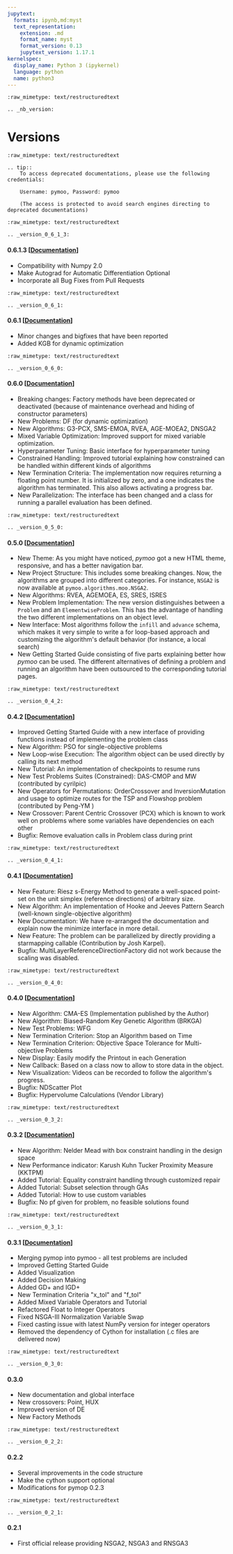 ```yaml
---
jupytext:
  formats: ipynb,md:myst
  text_representation:
    extension: .md
    format_name: myst
    format_version: 0.13
    jupytext_version: 1.17.1
kernelspec:
  display_name: Python 3 (ipykernel)
  language: python
  name: python3
---
```


```{raw-cell}
:raw_mimetype: text/restructuredtext

.. _nb_version:
```

# Versions

```{raw-cell}
:raw_mimetype: text/restructuredtext

.. tip::
    To access deprecated documentations, please use the following credentials:

    Username: pymoo, Password: pymoo

    (The access is protected to avoid search engines directing to deprecated documentations)
```

```{raw-cell}
:raw_mimetype: text/restructuredtext

.. _version_0_6_1_3:
```

#### 0.6.1.3 [[Documentation](http://archive.pymoo.org/0.6.3/)]

- Compatibility with Numpy 2.0
- Make Autograd for Automatic Differentiation Optional
- Incorporate all Bug Fixes from Pull Requests

```{raw-cell}
:raw_mimetype: text/restructuredtext

.. _version_0_6_1:
```

#### 0.6.1 [[Documentation](http://archive.pymoo.org/0.6.1/)]

- Minor changes and bigfixes that have been reported
- Added KGB  for dynamic optimization

```{raw-cell}
:raw_mimetype: text/restructuredtext

.. _version_0_6_0:
```

#### 0.6.0 [[Documentation](http://archive.pymoo.org/0.6.0/)]

- Breaking changes: Factory methods have been deprecated or deactivated (because of maintenance overhead and hiding of constructor parameters)
- New Problems: DF (for dynamic optimization)
- New Algorithms: G3-PCX, SMS-EMOA, RVEA, AGE-MOEA2, DNSGA2
- Mixed Variable Optimization: Improved support for mixed variable optimization.
- Hyperparameter Tuning: Basic interface for hyperparameter tuning
- Constrained Handling: Improved tutorial explaining how constrained can be handled within different kinds of algorithms
- New Termination Criteria: The implementation now requires returning a floating point number. It is initialized by zero, and a one indicates the algorithm has terminated. This also allows activating a progress bar.
- New Parallelization: The interface has been changed and a class for running a parallel evaluation has been defined.

```{raw-cell}
:raw_mimetype: text/restructuredtext

.. _version_0_5_0:
```

#### 0.5.0 [[Documentation](http://archive.pymoo.org/0.5.0/)]

- New Theme: As you might have noticed, *pymoo* got a new HTML theme, responsive, and has a better navigation bar.
- New Project Structure: This includes some breaking changes. Now, the algorithms are grouped into different categories. For instance, `NSGA2` is now available at `pymoo.algorithms.moo.NSGA2`. 
- New Algorithms: RVEA, AGEMOEA, ES, SRES, ISRES
- New Problem Implementation: The new version distinguishes between a `Problem` and an `ElementwiseProblem`. This has the advantage of handling the two different implementations on an object level.
- New Interface: Most algorithms follow the `infill` and `advance` schema, which makes it very simple to write a for loop-based approach and customizing the algorithm's default behavior (for instance, a local search)
- New Getting Started Guide consisting of five parts explaining better how *pymoo* can be used. The different alternatives of defining a problem and running an algorithm have been outsourced to the corresponding tutorial pages.

```{raw-cell}
:raw_mimetype: text/restructuredtext

.. _version_0_4_2:
```

#### 0.4.2 [[Documentation](http://archive.pymoo.org/0.4.2/)]

- Improved Getting Started Guide with a new interface of providing functions instead of implementing the problem class
- New Algorithm: PSO for single-objective problems
- New Loop-wise Execution: The algorithm object can be used directly by calling its next method
- New Tutorial: An implementation of checkpoints to resume runs
- New Test Problems Suites (Constrained): DAS-CMOP and MW (contributed by cyrilpic)
- New Operators for Permutations: OrderCrossover and InversionMutation and usage to optimize routes for the TSP and Flowshop problem (contributed by Peng-YM )
- New Crossover: Parent Centric Crossover (PCX) which is known to work well on problems where some variables have dependencies on each other
- Bugfix: Remove evaluation calls in Problem class during print

```{raw-cell}
:raw_mimetype: text/restructuredtext

.. _version_0_4_1:
```

#### 0.4.1 [[Documentation](http://archive.pymoo.org/0.4.1/)]

- New Feature: Riesz s-Energy Method to generate a well-spaced point-set on the unit simplex (reference directions) of arbitrary size.
- New Algorithm: An implementation of Hooke and Jeeves Pattern Search (well-known single-objective algorithm)
- New Documentation: We have re-arranged the documentation and explain now the minimize interface in more detail.
- New Feature: The problem can be parallelized by directly providing a starmapping callable (Contribution by Josh Karpel).
- Bugfix: MultiLayerReferenceDirectionFactory did not work because the scaling was disabled.

```{raw-cell}
:raw_mimetype: text/restructuredtext

.. _version_0_4_0:
```

#### 0.4.0 [[Documentation](http://archive.pymoo.org/0.4.0/)]

  - New Algorithm: CMA-ES (Implementation published by the Author)
  - New Algorithm: Biased-Random Key Genetic Algorithm (BRKGA)
  - New Test Problems: WFG
  - New Termination Criterion: Stop an Algorithm based on Time
  - New Termination Criterion: Objective Space Tolerance for Multi-objective Problems
  - New Display: Easily modify the Printout in each Generation
  - New Callback: Based on a class now to allow to store data in the object.
  - New Visualization: Videos can be recorded to follow the algorithm's progress.
  - Bugfix: NDScatter Plot
  - Bugfix: Hypervolume Calculations (Vendor Library)

```{raw-cell}
:raw_mimetype: text/restructuredtext

.. _version_0_3_2:
```

#### 0.3.2 [[Documentation](http://archive.pymoo.org/0.3.2/)]

  - New Algorithm: Nelder Mead with box constraint handling in the design space
  - New Performance indicator: Karush Kuhn Tucker Proximity Measure (KKTPM)
  - Added Tutorial: Equality constraint handling through customized repair
  - Added Tutorial: Subset selection through GAs
  - Added Tutorial: How to use custom variables 
  - Bugfix: No pf given for problem, no feasible solutions found

```{raw-cell}
:raw_mimetype: text/restructuredtext

.. _version_0_3_1:
```

#### 0.3.1 [[Documentation](http://archive.pymoo.org/0.3.1/)]

  - Merging pymop into pymoo - all test problems are included
  - Improved Getting Started Guide
  - Added Visualization
  - Added Decision Making
  - Added GD+ and IGD+
  - New Termination Criteria "x_tol" and "f_tol"
  - Added Mixed Variable Operators and Tutorial
  - Refactored Float to Integer Operators
  - Fixed NSGA-III Normalization Variable Swap
  - Fixed casting issue with latest NumPy version for integer operators
  - Removed the dependency of Cython for installation (.c files are delivered now)

```{raw-cell}
:raw_mimetype: text/restructuredtext

.. _version_0_3_0:
```

#### 0.3.0

  - New documentation and global interface
  - New crossovers: Point, HUX
  - Improved version of DE
  - New Factory Methods

```{raw-cell}
:raw_mimetype: text/restructuredtext

.. _version_0_2_2:
```

#### 0.2.2

  - Several improvements in the code structure
  - Make the cython support optional
  - Modifications for pymop 0.2.3

```{raw-cell}
:raw_mimetype: text/restructuredtext

.. _version_0_2_1:
```

#### 0.2.1

  - First official release providing NSGA2, NSGA3 and RNSGA3
